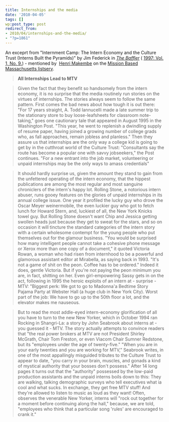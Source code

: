 ```yaml
---
title: Internships and the media
date: '2010-04-05'
tags: []
wp:post_type: post
redirect_from:
- 2010/04/internships-and-the-media/
- "?p=1861"
---
```


An exceprt from "Internment Camp: The Intern Economy and the Culture Trust (Interns Built the Pyramids)" by Jim Federick in [_The Baffler_](http://www.thebaffler.com/archive) ( [1997: Vol. 1, No. 9.](http://www.thebaffler.com/issue/33)) - mentioned by  [Henri Makembe](http://www.localpolitechs.com/) on the [Mission Based Massachusetts listserv](http://groups.yahoo.com/group/Mission-Based-Massachusetts/).

> **All Internships Lead to MTV**

>

> Given the fact that they benefit so handsomely from the intern economy, it is no surprise that the media routinely run stories on the virtues of internships. The stories always seem to follow the same pattern. First comes the bad news about how tough it is out there: "For 17 years straight, A. Todd Iannucelli made a late summer trip to the stationary store to buy loose-leafsheets for classroom note-taking," goes one cautionary tale that appeared in August 1995 in the Washington Post. "This year, he went to replenish a dwindling supply of resume paper, having joined a growing number of college grads who, as fall approaches, remain jobless and planless." Then they assure us that internships are the only way a college kid is going to get by in the cutthroat world of the Culture Trust: "Consultants say the route has become a popular one with savvy jobseekers," the Post continues. "For a new entrant into the job market, volunteering or unpaid internships may be the only ways to amass credentials"

>

> It should hardly surprise us, given the amount they stand to gain from the unfettered operating of the intern economy, that the hippest publications are among the most regular and most sanguine chroniclers of the intern's happy lot. Rolling Stone, a notorious intern abuser, runs gooey features on the glories of unpaid internships in its annual college issue. One year it profiled the lucky guy who drove the Oscar Meyer weinermobile, the even luckier guy who got to fetch lunch for Howard Stern, and, luckiest of all, the New York Knicks towel guy. But Rolling Stone doesn't want Chip and Jessica getting swollen heads just because they get to sweat for the stars, and so on occasion it will tincture the standard categories of the intern story with a certain wholesome contempt for the young people who put themselves out for the glamour business. "You would be surprised how many intelligent people cannot take a cohesive phone message or Xerox more than one copy of a document," it quoted Victoria Rowan, a woman who had risen from internhood to be a powerful and glamorous assistant editor at Mirabella, as saying back in 1993. "It's not a game of shit on the peon. Coffee has to be ordered." Indeed it does, gentle Victoria. But if you're not paying the peon minimum you are, in fact, shitting on her. Even girl-empowering Sassy gets in on the act, following in 1995 the heroic exploits of an intern at - surprise - MTV: "Biggest perk: We got to go to Madonna'a Bedtime Story Pajama Party at Webster Hall (a huge club in New York City). Worst part of the job: We have to go up to the 50th floor a lot, and the elevator makes me nauseous.

>

> But to read the most addle-eyed intern-economy glorification of all you have to turn to the new New Yorker, which in October 1994 ran Rocking in Shangri-La: a story by John Seabrook about interns at - you guessed it - MTV. The story actually attempts to convince readers that "the real power brokers at MTV are not President Shirley McGrath, Chair Tom Freston, or even Viacom Chair Sumner Redstone, but its "employees under the age of twenty-five." "When you are in your early twenties and you are working for MTV," Seabrook writes, in one of the most appallingly misguided tributes to the Culture Trust to appear to date, "you carry in your brain, muscles, and gonads a kind of mystical authority that your bosses don't possess." After 14 long pages it turns out that the "authority" possessed by the low-paid production assistants and the unpaid interns boils down to this: They are walking, talking demographic surveys who tell executives what ia cool and what sucks. In exchange, they get free MTV stuff! And they're allowed to listen to music as loud as they want! Often, observes the venerable New Yorker, interns will "rock out together for a moment before continuing along the hall," because, we are told, "employees who think that a particular song 'rules' are encouraged to crank it."
